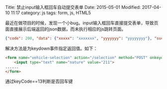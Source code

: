 Title: 禁止input输入框回车自动提交表单
Date: 2015-05-01
Modified: 2017-04-10 11:17
category: js
tags: form, js, HTML5

最近在做项目的时候，发现一个小bug。input输入框回车直接提交表单，导致页面直接展示后端返回的json数据，而未执行相应的js跳转页面。
```json
{"code": 200, "data": {"xxxxx": "xxxxxxx", "yyyyyyy": "yyyyyyyy"}, "success": "true"}
```
解决方法是为keydown事件指定返回值。如下：
```html
<form name="vehicle-selection" action="/selection" method="POST" onkeydown="if(event.keyCode==13){return false}">
    <input type="text" name="nature" value="211">
......
</form>
```
通过keyCode==13判断是否回车键
